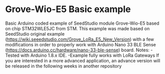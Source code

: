 # Grove-Wio-E5 Basic example
Basic Arduino coded example of SeedStudio module Grove-Wio-E5 based on chip STM32WLE5JC from STM. 
This example was made based on SeedStudio original example (https://wiki.seeedstudio.com/Grove_LoRa_E5_New_Version) with a few modifications in order to properly work with Arduino Nano 33 BLE Sense (https://docs.arduino.cc/hardware/nano-33-ble-sense) board.
Notes:
      -Tested with Arduino 1.8.x IDE.
      -Example fully works with LoRa Gateways
If you are interested in a more advanced application, an advance version will be released in the following weeks in another repository
